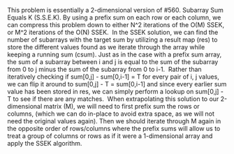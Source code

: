 This problem is essentially a 2-dimensional version of #560. Subarray Sum Equals K (S.S.E.K). By using a prefix sum on each row or each column, we can compress this problem down to either N^2 iterations of the O(M) SSEK, or M^2 iterations of the O(N) SSEK.
​
In the SSEK solution, we can find the number of subarrays with the target sum by utilizing a result map (res) to store the different values found as we iterate through the array while keeping a running sum (csum). Just as in the case with a prefix sum array, the sum of a subarray between i and j is equal to the sum of the subarray from 0 to j minus the sum of the subarray from 0 to i-1.
​
Rather than iteratively checking if sum[0,j] - sum[0,i-1] = T for every pair of i, j values, we can flip it around to sum[0,j] - T = sum[0,i-1] and since every earlier sum value has been stored in res, we can simply perform a lookup on sum[0,j] - T to see if there are any matches.
​
When extrapolating this solution to our 2-dimensional matrix (M), we will need to first prefix sum the rows or columns, (which we can do in-place to avoid extra space, as we will not need the original values again). Then we should iterate through M again in the opposite order of rows/columns where the prefix sums will allow us to treat a group of columns or rows as if it were a 1-dimensional array and apply the SSEK algorithm.